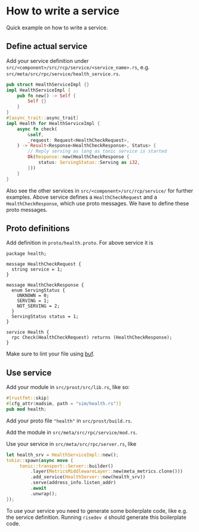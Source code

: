# How to write a service

Quick example on how to write a service.

## Define actual service

Add your service definition under `src/<component>/src/rcp/service/<service_name>.rs`, e.g. `src/meta/src/rpc/service/health_service.rs`.

```rust 
pub struct HealthServiceImpl {}
impl HealthServiceImpl {
    pub fn new() -> Self {
        Self {}
    }
}
#[async_trait::async_trait]
impl Health for HealthServiceImpl {
    async fn check(
        &self,
        _request: Request<HealthCheckRequest>,
    ) -> Result<Response<HealthCheckResponse>, Status> {
        // Reply serving as long as tonic service is started
        Ok(Response::new(HealthCheckResponse {
            status: ServingStatus::Serving as i32,
        }))
    }
}
```

Also see the other services in `src/<component>/src/rcp/service/` for further examples. Above service defines a `HealthCheckRequest` and a `HealthCheckResponse`, which use proto messages. We have to define these proto messages.

## Proto definitions

Add definition in `proto/health.proto`. For above service it is

```
package health;

message HealthCheckRequest {
  string service = 1;
}

message HealthCheckResponse {
  enum ServingStatus {
    UNKNOWN = 0;
    SERVING = 1;
    NOT_SERVING = 2;
  }
  ServingStatus status = 1;
}

service Health {
  rpc Check(HealthCheckRequest) returns (HealthCheckResponse);
}
```

Make sure to lint your file using [buf](https://docs.buf.build/installation).

## Use service 


Add your module in `src/prost/src/lib.rs`, like so: 

```rust
#[rustfmt::skip]
#[cfg_attr(madsim, path = "sim/health.rs")]
pub mod health;
```

Add your proto file `"health"` in `src/prost/build.rs`.

Add the module in `src/meta/src/rpc/service/mod.rs`.

Use your service in `src/meta/src/rpc/server.rs`, like 

```rust
let health_srv = HealthServiceImpl::new();
tokio::spawn(async move {
     tonic::transport::Server::builder()
         .layer(MetricsMiddlewareLayer::new(meta_metrics.clone()))
         .add_service(HealthServer::new(health_srv))
         .serve(address_info.listen_addr)
         .await
         .unwrap();
});
```

To use your service you need to generate some boilerplate code, like e.g. the service definition. Running `risedev d` should generate this boilerplate code.

